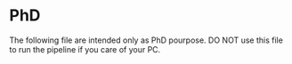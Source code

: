 # PhD

The following file are intended only as PhD pourpose.
DO NOT use this file to run the pipeline if you care of your PC.





